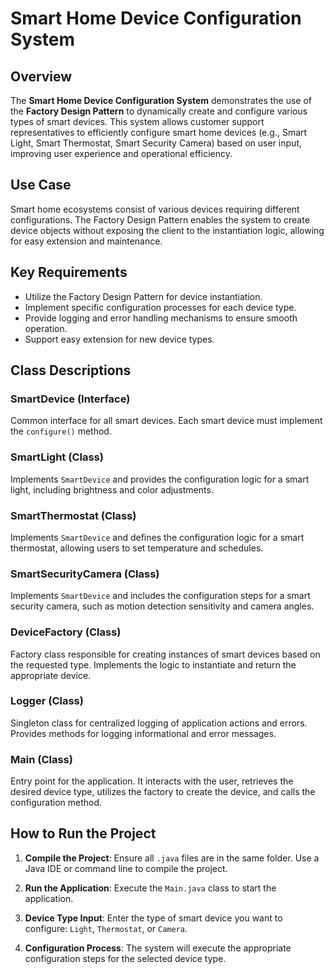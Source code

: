 # Smart Home Device Configuration System

## Overview

The **Smart Home Device Configuration System** demonstrates the use of the **Factory Design Pattern** to dynamically create and configure various types of smart devices. This system allows customer support representatives to efficiently configure smart home devices (e.g., Smart Light, Smart Thermostat, Smart Security Camera) based on user input, improving user experience and operational efficiency.

## Use Case

Smart home ecosystems consist of various devices requiring different configurations. The Factory Design Pattern enables the system to create device objects without exposing the client to the instantiation logic, allowing for easy extension and maintenance.

## Key Requirements

- Utilize the Factory Design Pattern for device instantiation.
- Implement specific configuration processes for each device type.
- Provide logging and error handling mechanisms to ensure smooth operation.
- Support easy extension for new device types.

## Class Descriptions

### SmartDevice (Interface)

Common interface for all smart devices. Each smart device must implement the `configure()` method.

### SmartLight (Class)

Implements `SmartDevice` and provides the configuration logic for a smart light, including brightness and color adjustments.

### SmartThermostat (Class)

Implements `SmartDevice` and defines the configuration logic for a smart thermostat, allowing users to set temperature and schedules.

### SmartSecurityCamera (Class)

Implements `SmartDevice` and includes the configuration steps for a smart security camera, such as motion detection sensitivity and camera angles.

### DeviceFactory (Class)

Factory class responsible for creating instances of smart devices based on the requested type. Implements the logic to instantiate and return the appropriate device.

### Logger (Class)

Singleton class for centralized logging of application actions and errors. Provides methods for logging informational and error messages.

### Main (Class)

Entry point for the application. It interacts with the user, retrieves the desired device type, utilizes the factory to create the device, and calls the configuration method.

## How to Run the Project

1. **Compile the Project**:
   Ensure all `.java` files are in the same folder. Use a Java IDE or command line to compile the project.

2. **Run the Application**:
   Execute the `Main.java` class to start the application.

3. **Device Type Input**:
   Enter the type of smart device you want to configure: `Light`, `Thermostat`, or `Camera`.

4. **Configuration Process**:
   The system will execute the appropriate configuration steps for the selected device type.
